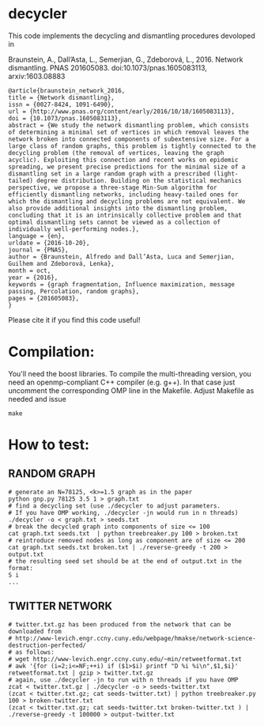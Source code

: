 # decycler

This code implements the decycling and dismantling procedures devoloped in 

Braunstein, A., Dall’Asta, L., Semerjian, G., Zdeborová, L., 2016. Network dismantling. PNAS 201605083. doi:10.1073/pnas.1605083113, arxiv:1603.08883


    @article{braunstein_network_2016,
	title = {Network dismantling},
	issn = {0027-8424, 1091-6490},
	url = {http://www.pnas.org/content/early/2016/10/18/1605083113},
	doi = {10.1073/pnas.1605083113},
	abstract = {We study the network dismantling problem, which consists of determining a minimal set of vertices in which removal leaves the network broken into connected components of subextensive size. For a large class of random graphs, this problem is tightly connected to the decycling problem (the removal of vertices, leaving the graph acyclic). Exploiting this connection and recent works on epidemic spreading, we present precise predictions for the minimal size of a dismantling set in a large random graph with a prescribed (light-tailed) degree distribution. Building on the statistical mechanics perspective, we propose a three-stage Min-Sum algorithm for efficiently dismantling networks, including heavy-tailed ones for which the dismantling and decycling problems are not equivalent. We also provide additional insights into the dismantling problem, concluding that it is an intrinsically collective problem and that optimal dismantling sets cannot be viewed as a collection of individually well-performing nodes.},
	language = {en},
	urldate = {2016-10-20},
	journal = {PNAS},
	author = {Braunstein, Alfredo and Dall’Asta, Luca and Semerjian, Guilhem and Zdeborová, Lenka},
	month = oct,
	year = {2016},
	keywords = {graph fragmentation, Influence maximization, message passing, Percolation, random graphs},
	pages = {201605083},
    }


Please cite it if you find this code useful!

Compilation:
===========

You'll need the boost libraries. To compile the multi-threading version, 
you need an openmp-compliant C++ compiler (e.g. g++). In that case just uncomment the 
corresponding OMP line in the Makefile. 
Adjust Makefile as needed and issue 

    make


How to test:
============

RANDOM GRAPH
--------

    # generate an N=78125, <k>=1.5 graph as in the paper
    python gnp.py 78125 3.5 1 > graph.txt
    # find a decycling set (use ./decycler to adjust parameters. 
    # If you have OMP working, ./decycler -jn would run in n threads)
    ./decycler -o < graph.txt > seeds.txt
    # break the decycled graph into components of size <= 100
    cat graph.txt seeds.txt  | python treebreaker.py 100 > broken.txt
    # reintroduce removed nodes as long as component are of size <= 200
    cat graph.txt seeds.txt broken.txt | ./reverse-greedy -t 200 > output.txt
    # the resulting seed set should be at the end of output.txt in the format:
    S i
    ...


TWITTER NETWORK
----------

    # twitter.txt.gz has been produced from the network that can be downloaded from 
    # http://www-levich.engr.ccny.cuny.edu/webpage/hmakse/network-science-destruction-perfected/
    # as follows:
    # wget http://www-levich.engr.ccny.cuny.edu/~min/retweetformat.txt
    # awk '{for (i=2;i<=NF;++i) if ($1>$i) printf "D %i %i\n",$1,$i}' retweetformat.txt | gzip > twitter.txt.gz
    # again, use ./decycler -jn to run with n threads if you have OMP
    zcat < twitter.txt.gz | ./decycler -o > seeds-twitter.txt
    (zcat < twitter.txt.gz; cat seeds-twitter.txt) | python treebreaker.py 100 > broken-twitter.txt
    (zcat < twitter.txt.gz; cat seeds-twitter.txt broken-twitter.txt ) | ./reverse-greedy -t 100000 > output-twitter.txt

